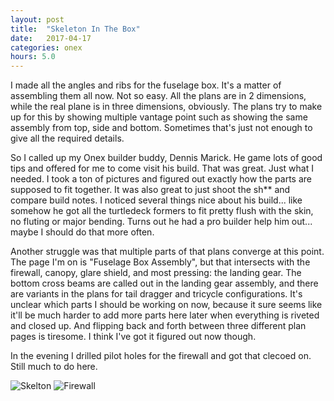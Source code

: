 ```yaml
---
layout: post
title:  "Skeleton In The Box"
date:   2017-04-17 
categories: onex
hours: 5.0
---
```


I made all the angles and ribs for the fuselage box.  It's a matter of assembling them all now.  Not so easy.  All the plans are in 2 dimensions, while the real plane is in three dimensions, obviously.  The plans try to make up for this by showing multiple vantage point such as showing the same assembly from top, side and bottom.  Sometimes that's just not enough to give all the required details.

So I called up my Onex builder buddy, Dennis Marick.  He game lots of good tips and offered for me to come visit his build.  That was great.  Just what I needed.  I took a ton of pictures and figured out exactly how the parts are supposed to fit together.  It was also great to just shoot the sh** and compare build notes.  I noticed several things nice about his build... like somehow he got all the turtledeck formers to fit pretty flush with the skin, no fluting or major bending.  Turns out he had a pro builder help him out... maybe I should do that more often.

Another struggle was that multiple parts of that plans converge at this point.  The page I'm on is "Fuselage Box Assembly", but that intersects with the firewall, canopy, glare shield, and most pressing: the landing gear.  The bottom cross beams are called out in the landing gear assembly, and there are variants in the plans for tail dragger and tricycle configurations.  It's unclear which parts I should be working on now, because it sure seems like it'll be much harder to add more parts here later when everything is riveted and closed up.  And flipping back and forth between three different plan pages is tiresome.  I think I've got it figured out now though.

In the evening I drilled pilot holes for the firewall and got that clecoed on.  Still much to do here.

![Skelton](/onex/img/2017-04-17/1.jpg)
![Firewall](/onex/img/2017-04-17/2.jpg)
